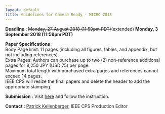 ```yaml
---
layout: default
title: Guidelines for Camera Ready - MICRO 2018
---
```



**Deadline** : ~~Monday, 27 August 2018 (11:59pm PDT)~~(extended) **Monday, 3 September 2018 (11:59pm PDT)**

**Paper Specifications** : <br>
 Body Page limit: 11 pages  (including all figures, tables, and appendix, but not including references).<br>
 Extra Pages: Authors can purchase up to two (2) non-reference additional pages for 8,250 JPY (USD 75) per page.<br> 
 Maximum total length with purchased extra pages and references cannot exceed 14 pages.<br>
IEEE CPS will resize the final papers and delete the header to add the appropriate stamping.


**Submission** : Visit [here](https://ieeecps.org/#!/auth/login?ak=1&pid=2AUfzFNBkeIHbCWsYVk9A) and follow the instruction.

**Contact** : [Patrick Kellenberger](mailto:pkellenberger@computer.org), IEEE CPS Production Editor
